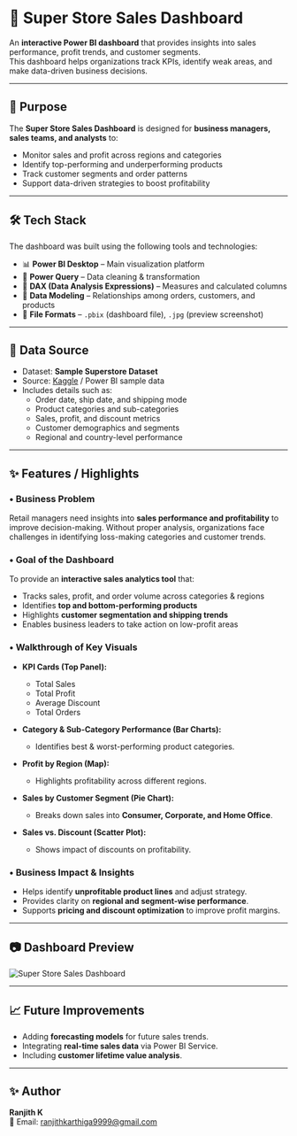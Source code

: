 # 🛒 Super Store Sales Dashboard  

An **interactive Power BI dashboard** that provides insights into sales performance, profit trends, and customer segments.  
This dashboard helps organizations track KPIs, identify weak areas, and make data-driven business decisions.  

---

## 🎯 Purpose  

The **Super Store Sales Dashboard** is designed for **business managers, sales teams, and analysts** to:  
- Monitor sales and profit across regions and categories  
- Identify top-performing and underperforming products  
- Track customer segments and order patterns  
- Support data-driven strategies to boost profitability  

---

## 🛠 Tech Stack  

The dashboard was built using the following tools and technologies:  
- 📊 **Power BI Desktop** – Main visualization platform  
- 📂 **Power Query** – Data cleaning & transformation  
- 🧮 **DAX (Data Analysis Expressions)** – Measures and calculated columns  
- 📝 **Data Modeling** – Relationships among orders, customers, and products  
- 📁 **File Formats** – `.pbix` (dashboard file), `.jpg` (preview screenshot)  

---

## 📂 Data Source  

- Dataset: **Sample Superstore Dataset**  
- Source: [Kaggle](https://www.kaggle.com) / Power BI sample data  
- Includes details such as:  
  - Order date, ship date, and shipping mode  
  - Product categories and sub-categories  
  - Sales, profit, and discount metrics  
  - Customer demographics and segments  
  - Regional and country-level performance  

---

## ✨ Features / Highlights  

### • Business Problem  
Retail managers need insights into **sales performance and profitability** to improve decision-making. Without proper analysis, organizations face challenges in identifying loss-making categories and customer trends.  

### • Goal of the Dashboard  
To provide an **interactive sales analytics tool** that:  
- Tracks sales, profit, and order volume across categories & regions  
- Identifies **top and bottom-performing products**  
- Highlights **customer segmentation and shipping trends**  
- Enables business leaders to take action on low-profit areas  

### • Walkthrough of Key Visuals  
- **KPI Cards (Top Panel):**  
  - Total Sales  
  - Total Profit  
  - Average Discount  
  - Total Orders  

- **Category & Sub-Category Performance (Bar Charts):**  
  - Identifies best & worst-performing product categories.  

- **Profit by Region (Map):**  
  - Highlights profitability across different regions.  

- **Sales by Customer Segment (Pie Chart):**  
  - Breaks down sales into **Consumer, Corporate, and Home Office**.  

- **Sales vs. Discount (Scatter Plot):**  
  - Shows impact of discounts on profitability.  

### • Business Impact & Insights  
- Helps identify **unprofitable product lines** and adjust strategy.  
- Provides clarity on **regional and segment-wise performance**.  
- Supports **pricing and discount optimization** to improve profit margins.  

---

## 📷 Dashboard Preview  

![Super Store Sales Dashboard]([dashboard.png](https://github.com/ranjith492/Screenshot.jpg))  

---

## 📈 Future Improvements  

- Adding **forecasting models** for future sales trends.  
- Integrating **real-time sales data** via Power BI Service.  
- Including **customer lifetime value analysis**.  

---

## ✨ Author  

**Ranjith K**  
📧 Email: [ranjithkarthiga9999@gmail.com](mailto:ranjithkarthiga9999@gmail.com)  


